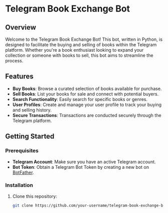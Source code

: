 # Telegram Book Exchange Bot

## Overview

Welcome to the Telegram Book Exchange Bot! This bot, written in Python, is designed to facilitate the buying and selling of books within the Telegram platform. Whether you're a book enthusiast looking to expand your collection or someone with books to sell, this bot aims to streamline the process.

## Features

- **Buy Books**: Browse a curated selection of books available for purchase.
- **Sell Books**: List your books for sale and connect with potential buyers.
- **Search Functionality**: Easily search for specific books or genres.
- **User Profiles**: Create and manage your user profile to track your buying and selling history.
- **Secure Transactions**: Transactions are conducted securely through the Telegram platform.

## Getting Started

### Prerequisites

- **Telegram Account**: Make sure you have an active Telegram account.
- **Bot Token**: Obtain a Telegram Bot Token by creating a new bot on [BotFather](https://t.me/botfather).

### Installation

1. Clone this repository:

   ```bash
   git clone https://github.com/your-username/telegram-book-exchange-bot.git
